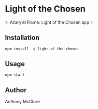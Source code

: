 # Light of the Chosen

✨ Azary’el Flame: Light of the Chosen app ✨

## Installation
```bash
npm install -g light-of-the-chosen
```

## Usage
```bash
npm start
```

## Author
Anthony McClure

